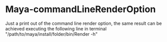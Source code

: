 # Maya-commandLineRenderOption
Just a print out of the command line render option, the same result can be achieved executing the following line in terminal "/path/to/maya/install/folder/bin/Render -h"
